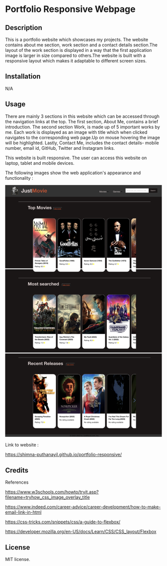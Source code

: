 # Portfolio Responsive Webpage


## Description

This is a portfolio website which showcases my projects. The website contains about me section, work section and a contact details section.The layout of the work section is displayed in a way that the first application image is larger in size compared to others.The website is built with a responsive layout which makes it adaptable to different screen sizes.

## Installation

N/A

## Usage

There are mainly 3 sections in this website which can be accessed through the navigation links at the top.
The first section, About Me, contains a brief introduction. The second section Work, is made up of 5 important works by me. Each work is displayed as an image with title which when clicked navigates to the corresponding web page.Up on mouse hovering the image will be highlighted. Lastly, Contact Me, includes the contact details- mobile number, email id, GitHub, Twitter and Instagram links.

This website is built responsive. The user can access this website on laptop, tablet and mobile devices.

The following images show the web application's appearance and functionality   :

![Portfolio Laptop 1](assets/images/image1.png)
![Portfolio Laptop 2](assets/images/image2.png)
![Portfolio Laptop 3](assets/images/image3.png)

Link to website  :

https://shimna-puthanayil.github.io/portfolio-responsive/

## Credits

References

https://www.w3schools.com/howto/tryit.asp?filename=tryhow_css_image_overlay_title

https://www.indeed.com/career-advice/career-development/how-to-make-email-link-in-html

https://css-tricks.com/snippets/css/a-guide-to-flexbox/

https://developer.mozilla.org/en-US/docs/Learn/CSS/CSS_layout/Flexbox

## License

MIT license.
